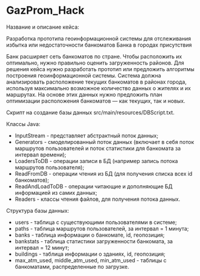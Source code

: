 # GazProm_Hack
Название и описание кейса:

Разработка прототипа геоинформационной системы для отслеживания избытка или недостаточности банкоматов Банка в городах присутствия

Банк расширяет сеть банкоматов по стране. Чтобы расположить их оптимально, нужно правильно оценить загруженность районов. Для решения кейса нужно разработать прототип или предложить алгоритмы построения геоинформационной системы. Система должна анализировать расположение текущих банкоматов в районах города, используя максимально возможное количество данных о жителях и их маршрутах. На основе этих данных нужно предложить план оптимизации расположения банкоматов — как текущих, так и новых.

Скрипт на создание базы данных src/main/resources/DBScript.txt.

Классы Java:
- InputStream - представляет абстрактный поток данных;
- Generators - смоделированный поток данных (включает в себя поток маршрутов пользователей и поток статистики для банкомата за интервал времени);
- LoadersToDB - операции записи в БД (например запись потока маршрутов пользователя);
- ReadFromDB - операции чтения из БД (для получения списка всех id банкоматов);
- ReadAndLoadToDB - операции читающие и дополняющие БД информацией из самих данных;
- Readers - классы чтения файлов, для получения потока данных.

Структура базы данных:
- users - таблица с существующими пользователями в системе;
- paths - таблица маршрутов пользователей, за интервал = 1 минута;
- banks - таблица информации о банкомате, id, геопозиция;
- bankstats - таблица статистики загруженности банкомата, за интервал = 12 минут;
- buildings - таблица информации о зданиях, id, геопозиция;
- max_atm_used, middle_atm_used, min_atm_used - таблицы с банкоматами, распределенные по загрузке.
